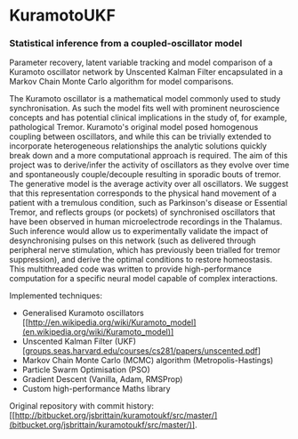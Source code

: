 # KuramotoUKF

### Statistical inference from a coupled-oscillator model
Parameter recovery, latent variable tracking and model comparison of a Kuramoto oscillator network by Unscented Kalman Filter encapsulated in a Markov Chain Monte Carlo algorithm for model comparisons.

The Kuramoto oscillator is a mathematical model commonly used to study synchronisation. As such the model fits well with prominent neuroscience concepts and has potential clinical implications in the study of, for example, pathological Tremor. Kuramoto's original model posed homogenous coupling between oscillators, and while this can be trivially extended to incorporate heterogeneous relationships the analytic solutions quickly break down and a more computational approach is required. The aim of this project was to derive/infer the activity of oscillators as they evolve over time and spontaneously couple/decouple resulting in sporadic bouts of tremor. The generative model is the average activity over all oscillators. We suggest that this representation corresponds to the physical hand movement of a patient with a tremulous condition, such as Parkinson's disease or Essential Tremor, and reflects groups (or pockets) of synchronised oscillators that have been observed in human microelectrode recordings in the Thalamus. Such inference would allow us to experimentally validate the impact of desynchronising pulses on this network (such as delivered through peripheral nerve stimulation, which has previously been trialled for tremor suppression), and derive the optimal conditions to restore homeostasis. This multithreaded code was written to provide high-performance computation for a specific neural model capable of complex interactions.

Implemented techniques:
* Generalised Kuramoto oscillators [[http://en.wikipedia.org/wiki/Kuramoto_model](en.wikipedia.org/wiki/Kuramoto_model)]
* Unscented Kalman Filter (UKF) [[groups.seas.harvard.edu/courses/cs281/papers/unscented.pdf](groups.seas.harvard.edu/courses/cs281/papers/unscented.pdf)]
* Markov Chain Monte Carlo (MCMC) algorithm (Metropolis-Hastings)
* Particle Swarm Optimisation (PSO)
* Gradient Descent (Vanilla, Adam, RMSProp)
* Custom high-performance Maths library

Original repository with commit history: [[http://bitbucket.org/jsbrittain/kuramotoukf/src/master/](bitbucket.org/jsbrittain/kuramotoukf/src/master/)].
